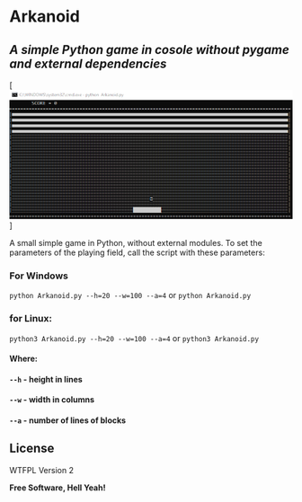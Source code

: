 # Arkanoid
## _A simple Python game in cosole without pygame and external dependencies_

[![N|Solid](https://raw.githubusercontent.com/di2mot/Arkanoid/master/Arkanoid.png)]


A small simple game in Python, without external modules. 
To set the parameters of the playing field, call the script with these parameters:
 
### For Windows
`python Arkanoid.py --h=20 --w=100 --a=4` or `python Arkanoid.py`

### for Linux:
`python3 Arkanoid.py --h=20 --w=100 --a=4` or `python3 Arkanoid.py`


#### Where:
#### `--h` - height in lines
#### `--w` - width in columns
#### `--a` - number of lines of blocks

## License

WTFPL Version 2

**Free Software, Hell Yeah!**
